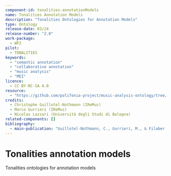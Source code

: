 ```yaml
---
component-id: tonalities-annotationModels
name: Tonalities Annotation Models
description: "Tonalities Ontologies for Annotation Models"
type: Ontology
release-date: 03/24
release-number: "2.0"
work-package:
  - WP2
pilot:
  - TONALITIES
keywords:
  - "semantic annotation"
  - "collaborative annotation"
  - "music analysis"
  - "MEI"
licence:
  - CC BY-NC-SA 4.0
resource:
  - "https://github.com/polifonia-project/music-analysis-ontology/tree/main/annotationModels"
credits:
  - Christophe Guillotel-Nothmann (IReMus)
  - Marco Gurrieri (IReMus)
  - Nicolas Lazzari (Università degli Studi di Bologna)
related-components: []
bibliography:
  - main-publication: "Guillotel-Nothmann, C., Gurrieri, M., & Filaber, A. (2024). Tonalities ontologies for annotation models. Zenodo. https://doi.org/10.5281/zenodo.10940196"
---
```


# Tonalities annotation models

Tonalities ontologies for annotation models
